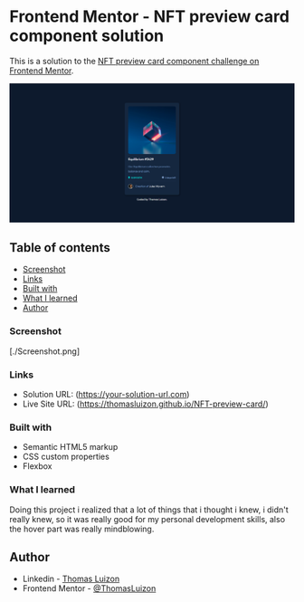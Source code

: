# Frontend Mentor - NFT preview card component solution

This is a solution to the [NFT preview card component challenge on Frontend Mentor](https://www.frontendmentor.io/challenges/nft-preview-card-component-SbdUL_w0U).

![Design preview for the NFT preview card component coding challenge](./Screenshot.png)

## Table of contents

  - [Screenshot](#screenshot)
  - [Links](#links)
  - [Built with](#built-with)
  - [What I learned](#what-i-learned)
  - [Author](#author)

### Screenshot

[./Screenshot.png]

### Links

- Solution URL: (https://your-solution-url.com)
- Live Site URL: (https://thomasluizon.github.io/NFT-preview-card/)

### Built with

- Semantic HTML5 markup
- CSS custom properties
- Flexbox

### What I learned

Doing this project i realized that a lot of things that i thought i knew, i didn't really knew, so it was really good for my personal development skills, also the hover part was really mindblowing.

## Author

- Linkedin - [Thomas Luizon](https://www.linkedin.com/in/thomas-luizon/)
- Frontend Mentor - [@ThomasLuizon](https://www.frontendmentor.io/profile/ThomasLuizon)